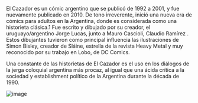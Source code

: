 El Cazador es un cómic argentino que se publicó de 1992 a 2001, y fue nuevamente publicado en 2010. De tono irreverente, inició una nueva era de cómics para adultos en la Argentina, donde es considerada como una historieta clásica.1​ Fue escrito y dibujado por su creador, el uruguayo/argentino Jorge Lucas, junto a Mauro Cascioli, Claudio Ramírez . Estos dibujantes tuvieron como principal influencia las ilustraciones de Simon Bisley, creador de Sláine, estrella de la revista Heavy Metal y muy reconocido por su trabajo en Lobo, de DC Comics.

Una constante de las historietas de El Cazador es el uso en los diálogos de la jerga coloquial argentina más procaz, al igual que una ácida crítica a la sociedad y establishment político de la Argentina durante la década de 1990.

![image](https://user-images.githubusercontent.com/32131450/179619874-99579826-9185-4b14-aeb2-aab2f9e5052e.png)
